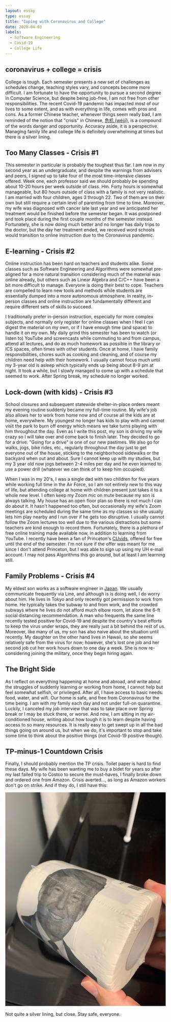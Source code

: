 ```yaml
---
layout: essay
type: essay
title: "Coping with Coronavirus and College"
date: 2020-04-03
labels:
  - Software Engineering
  - Covid-19
  - College Life
---
```

## coronavirus + college = crisis

College is tough. Each semester presents a new set of challenges as schedules change, teaching styles vary, and concepts become more difficult. I am fortunate to have the opportunity to pursue a second degree in Computer Science, but despite being job-free, I am not free from other responsibilities. The recent Covid-19 pandemic has impacted most of our lives to some extent, and as with everything in life, comes with pros and cons. As a former Chinese teacher, whenever things seem really bad, I am reminded of the notion that "crisis" in Chinese, [危机 (wéijī)](http://pinyin.info/chinese/crisis.html), is a compound of the words danger and opportunity. Accuracy aside, it is a perspective. Managing family life and college life is definitely overwhelming at times but there is a silver lining.

## Too Many Classes - Crisis #1
This semester in particular is probably the toughest thus far. I am now in my second year as an undergraduate, and despite the warnings from advisers and peers, I signed up to take four of the most time-intensive classes offered. Week one, each professor said we should probably be spending about 10-20 hours per week outside of class. Hm. Forty hours is somewhat manageable, but 80 hours outside of class with a family is not very realistic. I am married with four children, ages 3 through 22. Two of them are on their own but still require a certain level of parenting from time to time. Moreover, my wife was diagnosed with cancer late last year and we anticipated her treatment would be finished before the semester began. It was postponed and took place during the first couple months of the semester instead. Fortunately, she is now doing much better and no longer has daily trips to the doctor, but the day her treatment ended, we received word schools would transition to online instruction due to the Coronavirus pandemic.

## E-learning - Crisis #2

Online instruction has been hard on teachers and students alike. Some classes such as Software Engineering and Algorithms were somewhat pre-aligned for a more natural transition considering much of the material was online already, but others such as Linear Algebra and C/C++ have been a bit more difficult to manage. Everyone is doing their best to cope. Teachers are compelled to learn new tools and methods while students are essentially dumped into a more autonomous atmosphere. In reality, in-person classes and online instruction are fundamentally different and require different sets of skills to succeed.

I traditionally prefer in-person instruction, especially for more complex subjects, and normally only register for online classes when I feel I can digest the material on my own, or if I have enough time (and space) to handle it on my own. My daily grind this semester has been to watch (or listen to) YouTube and screencasts while commuting to and from campus, attend all lectures, and do as much homework as possible in the library or ICS spaces, often times with other students. Once at home, I have family responsibilities, chores such as cooking and cleaning, and of course my children need help with their homework. I usually cannot focus much until my 3-year old is asleep which typically ends up being about 8-9 pm at night. It took a while, but I slowly managed to come up with a schedule that seemed to work. After Spring break, my schedule no longer worked.

## Lock-down (with kids) - Crisis #3
School closures and subsequent statewide shelter-in-place orders meant my evening routine suddenly became my full-time routine. My wife's job also allows her to work from home now and of course all the kids are at home, everywhere. My youngest no longer has kids to play with and cannot visit the park to burn off energy which means we take turns playing with him throughout the day. Even as I write this post, my son is driving my wife crazy so I will take over and come back to finish later. They decided to go for a drive. "Going for a drive" is one of our new pastimes. We also go for walks, jogs, bike rides, etc., regularly throughout the day just to get everyone out of the house, sticking to the neighborhood sidewalks or the backyard when out and about. Sure I cannot keep up with my studies, but my 3 year old now jogs between 2-4 miles per day and he even learned to use a power drill (whatever we can think of to keep him occupied).

When I was in my 20's, I was a single dad with two children for five years while working full time in the Air Force, so I am not entirely new to this way of life, but attending college at home with children present just takes it to a whole new level. I often keep my Zoom mic on mute because my son is always talking. My house has an open floor plan so there is not much I can do about it. It hasn't happened too often, but occasionally my wife's Zoom meetings are scheduled during the same time as my classes so she usually lets him play nearby and I run over if he gets too disruptive. I usually cannot follow the Zoom lectures too well due to the various distractions but some teachers are kind enough to record them. Fortunately, there is a plethora of free online training made available now, in addition to learning from YouTube. I recently have been a fan of Princeton's [CUvids](https://cuvids.io/), offered for free until the end of the semester. I'm not sure if the offer was meant for me since I don't attend Princeton, but I was able to sign up using my UH e-mail account. I may not pass Algorithms this go around, but at least I am learning still.

## Family Problems - Crisis #4
My eldest son works as a software engineer in [Japan](https://www.cnn.com/2020/04/03/asia/tokyo-coronavirus-japan-hnk-intl/index.html). We usually communicate frequently via Line, and although is is doing well, I do worry about him. He lives in Tokyo and only recently got permission to work from home. He typically takes the subway to and from work, and the crowded subways where he lives do not afford much elbow room, let alone the 6-ft social distancing recommendation. A man who frequents the same line recently tested positive for Covid-19 and despite the country's best efforts to keep the virus under wraps, they are really just a bit behind the rest of us. Moreover, like many of us, my son has also naive about the situation until recently. My daughter on the other hand lives in Hawaii, so she seems relatively safe from the virus for now; however, she's lost one job and her second job cut her work hours down to one day a week. She is now re-considering joining the military, once they begin hiring again.

## The Bright Side
As I reflect on everything happening at home and abroad, and write about the struggles of suddenly learning or working from home, I cannot help but feel somewhat selfish, or privileged. After all, I have access to basic needs: food, water, and wifi. Our home is safe, and free from Coronavirus for the time being. I am with my family each day and not under full-on quarantine. Luckily, I canceled my job interview that was to take place over Spring break or I may be stuck there, or worse. And now, I am sitting in my air-conditioned house, writing about how tough it is to learn despite having access to so many resources. It is really easy to get swept up in all the bad things going on around us, but when we do, it's important to stop and take some time to think about the positive things (not Covid-19 positive though).

## TP-minus-1 Countdown Crisis
Finally, I should probably mention the TP crisis. Toilet paper is hard to find these days. My wife has been wanting me to buy a bidet for years so after my last failed trip to Costco to secure the must-haves, I finally broke down and ordered one from Amazon. Crisis averted..., as long as Amazon workers don't go on strike. And if they do, I still have this:

<img class="ui small floated image" src="../images/tp.jpeg">

Not quite a silver lining, but close. Stay safe, everyone.